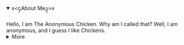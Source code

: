 <details open>
<summary>။<၄About Me၃>။</summary>
<br>
Hello, I am The Anonymous Chicken.
  Why am I called that?
  Well, I am anonymous, and I guess I like Chickens.
</details>
 
 <details>
<summary>More</summary>
<br>
<details>
<summary> Even More...</summary>
<br>
  <details>
<summary> Even More...</summary>
<br>
<details>
<summary> Even More...</summary>
<br>
    <details>
<summary> Even More...</summary>
<br>
<details>
<summary> Even More...</summary>
<br>
    <details>
<summary> Even More...</summary>
<br>
<details>
<summary> Even More...</summary>
<br>
  <details>
<summary> Even More...</summary>
<br>
  <details>
<summary> Even More...</summary>
<br>
<details>
<summary> Even More...</summary>
<br>
    <details>
<summary> Even More...</summary>
<br>
<details>
<summary> Even More...</summary>
<br>
    <details>
<summary> Even More...</summary>
<br>
<details>
<summary> Even More...</summary>
<br>
  <details>
<summary> Even More...</summary>
<br>
  <details>
<summary> Even More...</summary>
<br>
<details>
<summary> Even More...</summary>
<br>
    <details>
<summary> Even More...</summary>
<br>
<details>
<summary> Even More...</summary>
<br>
    <details>
<summary> Even More...</summary>
<br>
<details>
<summary> Even More...</summary>
<br>
  <details>
<summary> Even More...</summary>
<br>
  <details>
<summary> Even More...</summary>
<br>
<details>
<summary> Even More...</summary>
<br>
    <details>
<summary> Even More...</summary>
<br>
<details>
<summary> Even More...</summary>
<br>
    <details>
<summary> Even More...</summary>
<br>
<details>
<summary> Even More...</summary>
<br>
  <details>
<summary> Even More...</summary>
<br>
  <details>
<summary> Even More...</summary>
<br>
<details>
<summary> Even More...</summary>
<br>
    <details>
<summary> Even More...</summary>
<br>
<details>
<summary> Even More...</summary>
<br>
    <details>
<summary> Even More...</summary>
<br>
<details>
<summary> Even More...</summary>
<br>

[![C6BB4EDE-491B-4D83-A9BC-7F9B2FF68A7B.gif](https://s2.gifyu.com/images/C6BB4EDE-491B-4D83-A9BC-7F9B2FF68A7B.gif)](https://gifyu.com/image/Us20)
</details>

</details>

</details>

</details>

</details>
</details>
</details>
</details>
